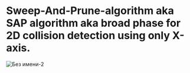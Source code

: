 # Sweep-And-Prune-algorithm aka SAP algorithm aka broad phase for 2D collision detection using only X-axis.    
![Без имени-2](https://user-images.githubusercontent.com/45435736/107151412-7c26b880-6973-11eb-8c19-e97bf895d52b.jpg)

